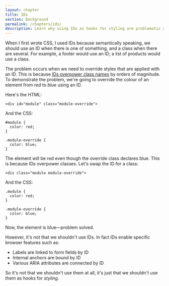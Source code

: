 ```yaml
---
layout: chapter
title: IDs
section: Background
permalink: /chapters/ids/
description: Learn why using IDs as hooks for styling are problematic and what you should do instead.
---
```


When I first wrote CSS, I used IDs because semantically speaking, we should use an ID when there is one of something, and a class when there are several. For example, a footer would use an ID; a list of products would use a class.

The problem occurs when we need to override styles that are applied with an ID. This is because [IDs overpower class names](http://www.w3.org/TR/css3-selectors/#specificity) by orders of magnitude. To demonstrate the problem, we're going to override the colour of an element from *red* to *blue* using an ID.

Here's the HTML:

	<div id="module" class="module-override">

And the CSS:

	#module {
	  color: red;
	}

	.module-override {
	  color: blue;
	}

The element will be red even though the override class declares blue. This is because IDs overpower classes. Let's swap the ID for a class:

	<div class="module module-override">

And the CSS:

	.module {
	  color: red;
	}

	.module-override {
	  color: blue;
	}

Now, the element is blue&mdash;problem solved.

However, it's not that we shouldn't use IDs. In fact IDs enable specific browser features such as:

- Labels are linked to form fields by ID
- Internal anchors are bound by ID
- Various ARIA attributes are connected by ID

So it's not that we shouldn't use them at all, it's just that we shouldn't use them as hooks for *styling*.